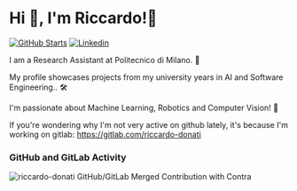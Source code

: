 #  Hi 👋, I'm Riccardo!🚀
[![GitHub Starts](https://img.shields.io/github/stars/riccardo-donati?label=github&color=181717&logo=github&style=for-the-badge)](https://github.com/riccardo-donati)
[![Linkedin](https://img.shields.io/badge/linked-in-369?style=for-the-badge&logo=linkedin&logoColor=white&color=blue)](https://www.linkedin.com/in/riccardo-donati0/)

I am a Research Assistant at Politecnico di Milano. 📖

My profile showcases projects from my university years in AI and Software Engineering.. 🛠️

I'm passionate about Machine Learning, Robotics and Computer Vision! 🤖

If you're wondering why I'm not very active on github lately, it's because I'm working on gitlab: https://gitlab.com/riccardo-donati

<div align="center">

</div>

### GitHub and GitLab Activity
![riccardo-donati GitHub/GitLab Merged Contribution with Contra](https://image.thum.io/get/width/1200/fullpage/maxAge/24/wait/2/https://contra-psi.vercel.app/?githubUsername=riccardo-donati&gitlabUsername=riccardo-donati)

<!--- [![wakatime](https://wakatime.com/share/@ZappaBoy/741793cb-5d39-4ee8-ad6a-52ebcb5a9280.svg)](https://wakatime.com/@027b5bc8-6121-4ad6-89fc-b1d22a658141)
<p align="center">
  <img src="https://wakatime.com/share/@ZappaBoy/741793cb-5d39-4ee8-ad6a-52ebcb5a9280.svg">
</p>

Wakatime Stats             |  GitHub Stats
:-------------------------:|:-------------------------:
[![wakatime](https://wakatime.com/badge/user/027b5bc8-6121-4ad6-89fc-b1d22a658141.svg)](https://wakatime.com/@027b5bc8-6121-4ad6-89fc-b1d22a658141) |
![ZappaBoy's WakaTime stats](https://github-readme-stats.vercel.app/api/wakatime?username=ZappaBoy&theme=onedark&layout=compact)  |  ![ZappaBoy's GitHub stats](https://github-readme-stats.vercel.app/api?username=ZappaBoy&count_private=true&theme=onedark) <br> Read more about me [zappaboy.github.io](https://zappaboy.github.io/).
 -->
